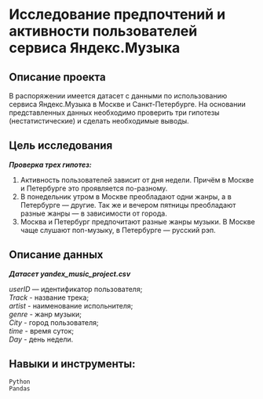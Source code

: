 # Исследование предпочтений и активности пользователей сервиса Яндекс.Музыка

## Описание проекта
В распоряжении имеется датасет с данными по использованию сервиса Яндекс.Музыка в Москве и Санкт-Петербурге. На основании представленных данных необходимо проверить три гипотезы (нестатистические) и сделать необходимые выводы.

## Цель исследования
***Проверка трех гипотез:***
1. Активность пользователей зависит от дня недели. Причём в Москве и Петербурге это проявляется по-разному.
2. В понедельник утром в Москве преобладают одни жанры, а в Петербурге — другие. Так же и вечером пятницы преобладают разные жанры — в зависимости от города. 
3. Москва и Петербург предпочитают разные жанры музыки. В Москве чаще слушают поп-музыку, в Петербурге — русский рэп.

##  Описание данных

***Датасет yandex_music_project.csv***

*userID* — идентификатор пользователя;  
*Track* - название трека;  
*artist* - наименование испольнителя;  
*genre* - жанр музыки;  
*City* - город пользователя;  
*time* - время суток;  
*Day* - день недели.

## Навыки и инструменты:

`Python`  
`Pandas`  
